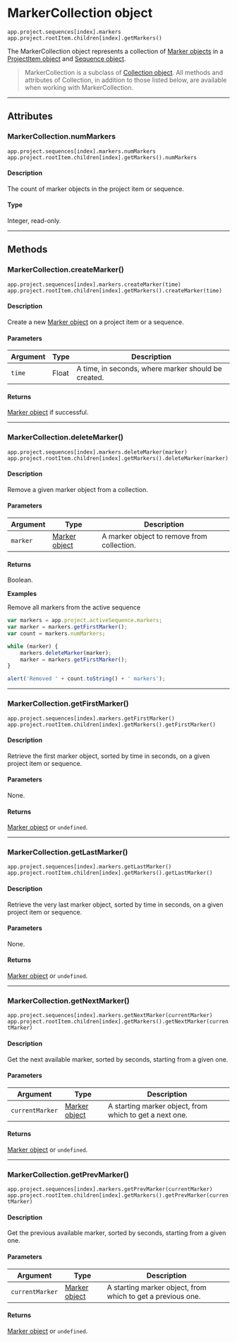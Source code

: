# MarkerCollection object

`app.project.sequences[index].markers`
<br/>
`app.project.rootItem.children[index].getMarkers()`
<br/>

The MarkerCollection object represents a collection of [Marker objects](../general/marker.md) in a [ProjectItem object](../item/projectitem.md) and [Sequence object](../sequence/sequence.md).

> MarkerCollection is a subclass of [Collection object](collection.md). All methods and attributes of Collection, in addition to those listed below, are available when working with MarkerCollection.

---

## Attributes

### MarkerCollection.numMarkers

`app.project.sequences[index].markers.numMarkers`
<br/>
`app.project.rootItem.children[index].getMarkers().numMarkers`
<br/>

#### Description

The count of marker objects in the project item or sequence.

#### Type

Integer, read-only.

---

## Methods

### MarkerCollection.createMarker()

`app.project.sequences[index].markers.createMarker(time)`
<br/>
`app.project.rootItem.children[index].getMarkers().createMarker(time)`
<br/>

#### Description

Create a new [Marker object](../general/marker.md) on a project item or a sequence.

#### Parameters

| Argument   | Type    | Description                                         |
|------------|---------|-----------------------------------------------------|
| `time`     | Float | A time, in seconds, where marker should be created. |

#### Returns

[Marker object](../general/marker.md) if successful.

---

### MarkerCollection.deleteMarker()

`app.project.sequences[index].markers.deleteMarker(marker)`
<br/>
`app.project.rootItem.children[index].getMarkers().deleteMarker(marker)`
<br/>

#### Description

Remove a given marker object from a collection.

#### Parameters

| Argument   | Type                                         | Description                                |
|------------|----------------------------------------------|--------------------------------------------|
| `marker`   | [Marker object](../general/marker.md) | A marker object to remove from collection. |

#### Returns

Boolean.

**Examples**

Remove all markers from the active sequence

```javascript
var markers = app.project.activeSequence.markers;
var marker = markers.getFirstMarker();
var count = markers.numMarkers;

while (marker) {
    markers.deleteMarker(marker);
    marker = markers.getFirstMarker();
}

alert('Removed ' + count.toString() + ' markers');
```

---

### MarkerCollection.getFirstMarker()

`app.project.sequences[index].markers.getFirstMarker()`
<br/>
`app.project.rootItem.children[index].getMarkers().getFirstMarker()`
<br/>

#### Description

Retrieve the first marker object, sorted by time in seconds, on a given project item or sequence.

#### Parameters

None.

#### Returns

[Marker object](../general/marker.md) or `undefined`.

---

### MarkerCollection.getLastMarker()

`app.project.sequences[index].markers.getLastMarker()`
<br/>
`app.project.rootItem.children[index].getMarkers().getLastMarker()`
<br/>

#### Description

Retrieve the very last marker object, sorted by time in seconds, on a given project item or sequence.

#### Parameters

None.

#### Returns

[Marker object](../general/marker.md) or `undefined`.

---

### MarkerCollection.getNextMarker()

`app.project.sequences[index].markers.getNextMarker(currentMarker)`
<br/>
`app.project.rootItem.children[index].getMarkers().getNextMarker(currentMarker)`
<br/>

#### Description

Get the next available marker, sorted by seconds, starting from a given one.

#### Parameters

| Argument        | Type                                         | Description                                             |
|-----------------|----------------------------------------------|---------------------------------------------------------|
| `currentMarker` | [Marker object](../general/marker.md) | A starting marker object, from which to get a next one. |

#### Returns

[Marker object](../general/marker.md) or `undefined`.

---

### MarkerCollection.getPrevMarker()

`app.project.sequences[index].markers.getPrevMarker(currentMarker)`
<br/>
`app.project.rootItem.children[index].getMarkers().getPrevMarker(currentMarker)`
<br/>

#### Description

Get the previous available marker, sorted by seconds, starting from a given one.

#### Parameters

| Argument        | Type                                         | Description                                                 |
|-----------------|----------------------------------------------|-------------------------------------------------------------|
| `currentMarker` | [Marker object](../general/marker.md) | A starting marker object, from which to get a previous one. |

#### Returns

[Marker object](../general/marker.md) or `undefined`.
